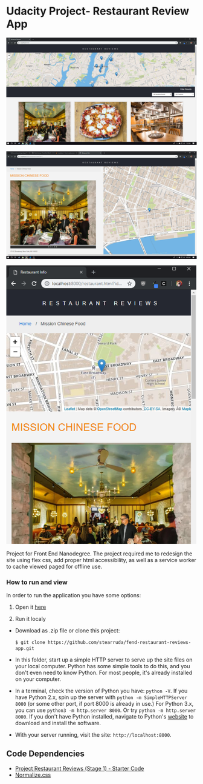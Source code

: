 # Udacity Project- Restaurant Review App

![Alt text](/img/restapp1.png?raw=true "Optional Title")

![Alt text](/img/restapp2.png?raw=true "Optional Title")

![Alt text](/img/restapp3.png?raw=true "Optional Title")

Project for Front End Nanodegree.
The project required me to redesign the site using flex css, add proper html accessibility, as well as a service worker to cache
viewed paged for offline use.

### How to run and view

In order to run the application you have some options:

1. Open it [here](https://stearruda.github.io/fend-restaurant-reviews-app/)

2. Run it localy
* Download as .zip file or clone this project:

    ```
    $ git clone https://github.com/stearruda/fend-restaurant-reviews-app.git
    ```

* In this folder, start up a simple HTTP server to serve up the site files on your local computer. Python has some simple tools to do this, and you don't even need to know Python. For most people, it's already installed on your computer. 

* In a terminal, check the version of Python you have: `python -V`. If you have Python 2.x, spin up the server with `python -m SimpleHTTPServer 8000` (or some other port, if port 8000 is already in use.) For Python 3.x, you can use `python3 -m http.server 8000`.
Or try `python -m http.server 8000`. If you don't have Python installed, navigate to Python's [website](https://www.python.org/) to download and install the software.

* With your server running, visit the site: `http://localhost:8000`.


## Code Dependencies

* [Project Restaurant Reviews (Stage 1) - Starter Code](https://github.com/udacity/mws-restaurant-stage-1)
* [Normalize.css](https://necolas.github.io/normalize.css/)
